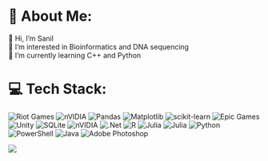 # 💫 About Me:
👋 Hi, I’m Sanil<br>👀 I’m interested in Bioinformatics and  DNA sequencing <br>🌱 I’m currently learning C++ and Python<br>


# 💻 Tech Stack:
![Riot Games](https://img.shields.io/badge/riotgames-D32936.svg?style=plastic&logo=riotgames&logoColor=white) ![nVIDIA](https://img.shields.io/badge/nVIDIA-%2376B900.svg?style=plastic&logo=nVIDIA&logoColor=white) ![Pandas](https://img.shields.io/badge/pandas-%23150458.svg?style=plastic&logo=pandas&logoColor=white) ![Matplotlib](https://img.shields.io/badge/Matplotlib-%23ffffff.svg?style=plastic&logo=Matplotlib&logoColor=black) ![scikit-learn](https://img.shields.io/badge/scikit--learn-%23F7931E.svg?style=plastic&logo=scikit-learn&logoColor=white) ![Epic Games](https://img.shields.io/badge/epicgames-%23313131.svg?style=plastic&logo=epicgames&logoColor=white) ![Unity](https://img.shields.io/badge/unity-%23000000.svg?style=plastic&logo=unity&logoColor=white) ![SQLite](https://img.shields.io/badge/sqlite-%2307405e.svg?style=plastic&logo=sqlite&logoColor=white) ![nVIDIA](https://img.shields.io/badge/cuda-000000.svg?style=plastic&logo=nVIDIA&logoColor=green) ![.Net](https://img.shields.io/badge/.NET-5C2D91?style=plastic&logo=.net&logoColor=white) ![R](https://img.shields.io/badge/r-%23276DC3.svg?style=plastic&logo=r&logoColor=white) ![Julia](https://img.shields.io/badge/-Julia-9558B2?style=plastic&logo=julia&logoColor=white) ![Julia](https://img.shields.io/badge/-Julia-9558B2?style=plastic&logo=julia&logoColor=white) ![Python](https://img.shields.io/badge/python-3670A0?style=plastic&logo=python&logoColor=ffdd54) ![PowerShell](https://img.shields.io/badge/PowerShell-%235391FE.svg?style=plastic&logo=powershell&logoColor=white) ![Java](https://img.shields.io/badge/java-%23ED8B00.svg?style=plastic&logo=openjdk&logoColor=white) ![Adobe Photoshop](https://img.shields.io/badge/adobe%20photoshop-%2331A8FF.svg?style=plastic&logo=adobe%20photoshop&logoColor=white)

![](https://github-readme-stats.vercel.app/api/top-langs/?username=A-Sanil&theme=dark&hide_border=false&include_all_commits=false&count_private=false&layout=compact)

<!-- Proudly created with GPRM ( https://gprm.itsvg.in ) -->

